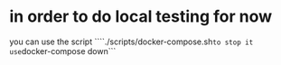# in order to do local testing for now
you can use the script
````./scripts/docker-compose.sh```
to stop it use
```docker-compose down```
